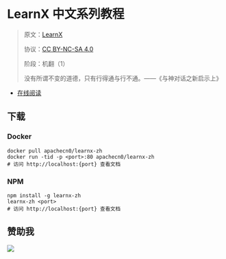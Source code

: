 # LearnX 中文系列教程

> 原文：[LearnX](https://www.learnpython.org/)
> 
> 协议：[CC BY-NC-SA 4.0](http://creativecommons.org/licenses/by-nc-sa/4.0/)
> 
> 阶段：机翻（1）
> 
> 没有所谓不变的道德，只有行得通与行不通。——《与神对话之新启示上》 

* [在线阅读](https://lx.apachecn.org)
## 下载

### Docker

```
docker pull apachecn0/learnx-zh
docker run -tid -p <port>:80 apachecn0/learnx-zh
# 访问 http://localhost:{port} 查看文档
```

### NPM

```
npm install -g learnx-zh
learnx-zh <port>
# 访问 http://localhost:{port} 查看文档
```

## 赞助我

![](https://img-blog.csdnimg.cn/20200112005920729.png)

